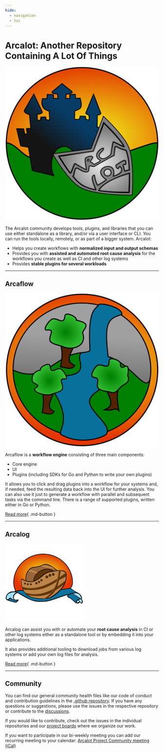 ```yaml
---
hide:
  - navigation
  - toc
---
```


# Arcalot: Another Repository Containing A Lot Of Things

<div class="media" markdown>

![Arcalot logo showing a shield with the Arcalot inscription on a hill with the silhouette of a castle in the background](arcalot.svg)

The Arcalot community develops tools, plugins, and libraries that you can use either standalone as a library, and/or via a user interface or CLI. You can run the tools locally, remotely, or as part of a bigger system. Arcalot:

* Helps you create workflows with **normalized input and output schemas**
* Provides you with **assisted and automated root cause analysis** for the workflows you create as well as CI and other log systems
* Provides **stable plugins for several workloads**

</div>

---

## Arcaflow

<div class="media media--right" markdown>

![Arcaflow logo showing a waterfall and a river with 3 trees symbolizing the various plugins](arcaflow.svg)

Arcaflow is a **workflow engine** consisting of three main components:

* Core engine
* UI
* Plugins (including SDKs for Go and Python to write your own plugins)

It allows you to click and drag plugins into a workflow for your systems and, if needed, feed the resulting data back into the UI for further analysis. You can also use it just to generate a workflow with parallel and subsequent tasks via the command line. There is a range of supported plugins, written either in Go or Python.

[Read more](arcaflow/){ .md-button }

</div>

---

## Arcalog

<div class="media" markdown>

![Arcalog logo showing an ark floating on a blue scroll symbolizing the many logs it is scrolling through](https://github.com/arcalot/.github/raw/main/branding/arcalog.png)

Arcalog can assist you with or automate your **root cause analysis** in CI or other log systems either as a standalone tool or by embedding it into your applications.

It also provides additional tooling to download jobs from various log systems or add your own log files for analysis.

[Read more](arcalog/){ .md-button }

</div>

---

## Community

You can find our general community health files like our code of conduct and contribution guidelines in the [.github repository](https://github.com/arcalot/.github). If you have any questions or suggestions, please use the issues in the respective repository or contribute to the [discussions](https://github.com/orgs/arcalot/discussions).

If you would like to contribute, check out the issues in the individual repositories and our [project boards](https://github.com/orgs/arcalot/projects) where we organize our work.

If you want to participate in our bi-weekly meeting you can add our recurring meeting to your calendar: [Arcalot Project Community meeting (iCal)](meetings/arcalot-community-biweekly.ics)
